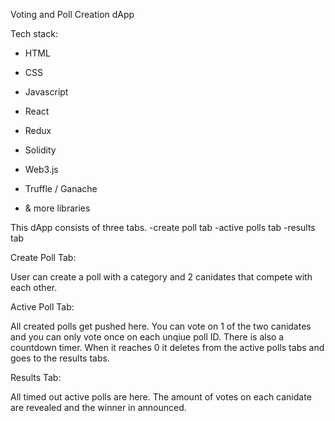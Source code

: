 Voting and Poll Creation dApp 

Tech stack:

+ HTML 

+ CSS 

+ Javascript 

+ React 

+ Redux

+ Solidity 

+ Web3.js  

+ Truffle / Ganache 

+ & more libraries

This dApp consists of three tabs. 
-create poll tab
-active polls tab
-results tab

Create Poll Tab:

User can create a poll with a category and 2 canidates that compete with each other.

Active Poll Tab:

All created polls get pushed here. You can vote on 1 of the two canidates and you can only vote once on each unqiue poll ID.
There is also a countdown timer. When it reaches 0 it deletes from the active polls tabs and goes to the results tabs.

Results Tab: 

All timed out active polls are here. The amount of votes on each canidate are revealed and the winner in announced.


